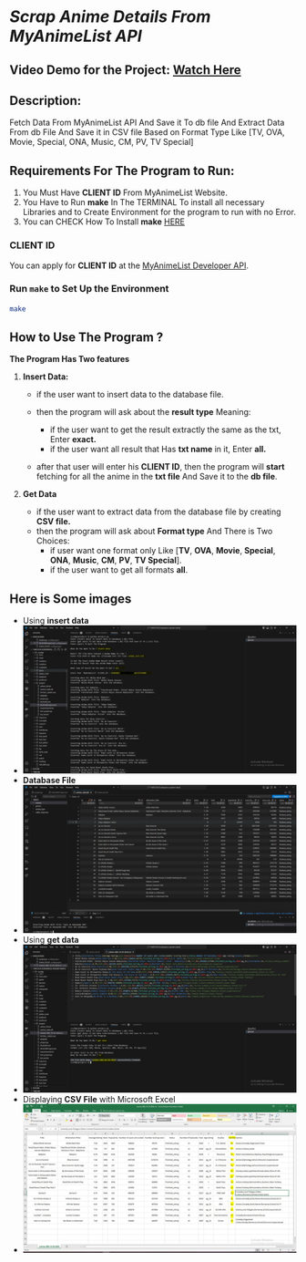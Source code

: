 # _Scrap Anime Details From MyAnimeList API_

## Video Demo for the Project:  [Watch Here](https://www.youtube.com/watch?v=tJAo1f6BAxI)

## Description:

Fetch Data From MyAnimeList API And Save it To db file And Extract Data From db File And Save it in CSV file Based on Format Type Like [TV, OVA, Movie, Special, ONA, Music, CM, PV, TV Special]

## Requirements For The Program to Run:
1. You Must Have **CLIENT ID** From MyAnimeList Website.
2. You Have to Run **make** In The TERMINAL To install all necessary Libraries and to Create Environment for the program to run with no Error.
3. You can CHECK How To Install **make** [HERE](https://github.com/AhmedMansour024/CS50-Python-Final-Project/blob/984d3ea05c69288cc7f9bd537f80bce438a89d1f/installing_make.md)

###  CLIENT ID

You can apply for **CLIENT ID** at the [MyAnimeList Developer API](https://myanimelist.net/apiconfig).

### Run `make` to Set Up the Environment
```bash
make
```
## How to Use The Program ?
**The Program Has Two features**
1. **Insert Data:**
    - if the user want to insert data to the database file.
    - then the program will ask about the **result type** Meaning:
        - if the user want to get the result extractly the same as the txt, Enter **exact.**
        - if the user want all result that Has **txt name** in it, Enter **all.**

    - after that user will enter his **CLIENT ID**, then the program will **start** fetching for all the anime in the **txt file** And Save it to the **db file**.

2. **Get Data**
    - if the user want to extract data from the database file by creating **CSV file.**
    - then the program will ask about **Format type** And There is Two Choices:
        - if user want one format only Like [**TV**, **OVA**, **Movie**, **Special**, **ONA**, **Music**, **CM**, **PV**, **TV Special**].
        - if the user want to get all formats **all**.
## Here is Some images
- Using **insert data**
- ![Using **insert data**](images/1.JPG)
- **Database File**
- ![Database File](images/2.JPG)
- Using **get data**
- ![Using **get data**](images/3.JPG)
- Displaying **CSV File** with Microsoft Excel
- ![Displaying CSV File with Microsoft Excel](images/4.JPG)
